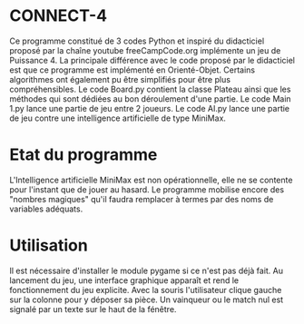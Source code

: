 # CONNECT-4

Ce programme constitué de 3 codes Python et inspiré du didacticiel proposé par la chaîne youtube freeCampCode.org implémente un jeu de Puissance 4. La principale différence avec le code proposé par le didacticiel est que ce programme est implémenté en Orienté-Objet. Certains algorithmes ont également pu être simplifiés pour être plus compréhensibles.
Le code Board.py contient la classe Plateau ainsi que les méthodes qui sont dédiées au bon déroulement d'une partie.
Le code Main 1.py lance une partie de jeu entre 2 joueurs.
Le code AI.py lance une partie de jeu contre une intelligence artificielle de type MiniMax.

# Etat du programme 
L'Intelligence artificielle MiniMax est non opérationnelle, elle ne se contente pour l'instant que de jouer au hasard.
Le programme mobilise encore des "nombres magiques" qu'il faudra remplacer à termes par des noms de variables adéquats.

# Utilisation  
Il est nécessaire d'installer le module pygame si ce n'est pas déjà fait.
Au lancement du jeu, une interface graphique apparaît et rend le fonctionnement du jeu explicite. Avec la souris l'utilisateur clique gauche sur la colonne pour y déposer sa pièce.
Un vainqueur ou le match nul est signalé par un texte sur le haut de la fénêtre.
